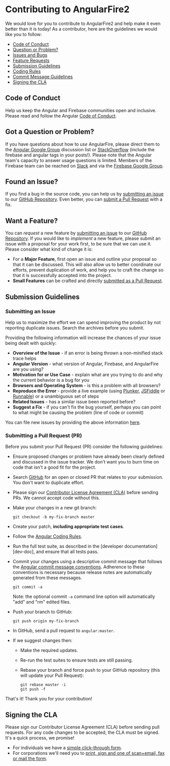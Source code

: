 # Contributing to AngularFire2

We would love for you to contribute to AngularFire2 and help make it even better than it is
today! As a contributor, here are the guidelines we would like you to follow:

 - [Code of Conduct](#coc)
 - [Question or Problem?](#question)
 - [Issues and Bugs](#issue)
 - [Feature Requests](#feature)
 - [Submission Guidelines](#submit)
 - [Coding Rules][rules]
 - [Commit Message Guidelines][commit]
 - [Signing the CLA](#cla)

## <a name="coc"></a> Code of Conduct
Help us keep the Angular and Firebase communities open and inclusive. Please read and follow the Angular [Code of Conduct][coc].

## <a name="question"></a> Got a Question or Problem?

If you have questions about how to *use* AngularFire, please direct them to the [Angular Google Group][angular-group]
discussion list or [StackOverflow][stackoverflow] (include the firebase and angular tags in your posts!). 
Please note that the Angular team's capacity to answer usage questions is limited.
Members of the Firebase team can be reached on [Slack][slack] and via the [Firebase Google Group][firebase-group].

## <a name="issue"></a> Found an Issue?
If you find a bug in the source code, you can help us by
[submitting an issue](#submit-issue) to our [GitHub Repository][github]. Even better, you can
[submit a Pull Request](#submit-pr) with a fix.

## <a name="feature"></a> Want a Feature?
You can *request* a new feature by [submitting an issue](#submit-issue) to our [GitHub
Repository][github]. If you would like to *implement* a new feature, please submit an issue with
a proposal for your work first, to be sure that we can use it.
Please consider what kind of change it is:

* For a **Major Feature**, first open an issue and outline your proposal so that it can be
discussed. This will also allow us to better coordinate our efforts, prevent duplication of work,
and help you to craft the change so that it is successfully accepted into the project.
* **Small Features** can be crafted and directly [submitted as a Pull Request](#submit-pr).

## <a name="submit"></a> Submission Guidelines

### <a name="submit-issue"></a> Submitting an Issue
Help us to maximize the effort we can spend improving the product by not reporting duplicate issues.
Search the archives before you submit.

Providing the following information will increase the chances of your issue being dealt with quickly:

* **Overview of the Issue** - if an error is being thrown a non-minified stack trace helps
* **Angular Version** - what version of Angular, Firebase, and AngularFire are you using?
* **Motivation for or Use Case** - explain what are you trying to do and why the current behavior is a bug for you
* **Browsers and Operating System** - is this a problem with all browsers?
* **Reproduce the Error** - provide a live example (using [Plunker][plunker],
  [JSFiddle][jsfiddle] or [Runnable][runnable]) or a unambiguous set of steps
* **Related Issues** - has a similar issue been reported before?
* **Suggest a Fix** - if you can't fix the bug yourself, perhaps you can point to what might be
  causing the problem (line of code or commit)

You can file new issues by providing the above information [here](https://github.com/angular/angularfire2/issues/new).

### <a name="submit-pr"></a> Submitting a Pull Request (PR)

Before you submit your Pull Request (PR) consider the following guidelines:

* Ensure proposed changes or problem have already been clearly defined and
  discussed in the issue tracker. We don't want you to burn time on code
  that isn't a good fit for the project.
* Search [GitHub](https://github.com/angular/angularfire2/pulls) for an open or closed PR
  that relates to your submission. You don't want to duplicate effort.
* Please sign our [Contributor License Agreement (CLA)](#cla) before sending PRs.
  We cannot accept code without this.
* Make your changes in a new git branch:

     ```shell
     git checkout -b my-fix-branch master
     ```

* Create your patch, **including appropriate test cases**.
* Follow the [Angular Coding Rules](rules).
* Run the full test suite, as described in the [developer documentation][dev-doc],
  and ensure that all tests pass.
* Commit your changes using a descriptive commit message that follows the
  [Angular commit message conventions](commit). Adherence to these conventions
  is necessary because release notes are automatically generated from these messages.

     ```shell
     git commit -a
     ```
  Note: the optional commit `-a` command line option will automatically "add" and "rm" edited files.

* Push your branch to GitHub:

    ```shell
    git push origin my-fix-branch
    ```

* In GitHub, send a pull request to `angular:master`.
* If we suggest changes then:
  * Make the required updates.
  * Re-run the test suites to ensure tests are still passing.
  * Rebase your branch and force push to your GitHub repository (this will update your Pull Request):

    ```shell
    git rebase master -i
    git push -f
    ```

That's it! Thank you for your contribution!

## <a name="cla"></a> Signing the CLA

Please sign our Contributor License Agreement (CLA) before sending pull requests. For any code
changes to be accepted, the CLA must be signed. It's a quick process, we promise!

* For individuals we have a [simple click-through form][individual-cla].
* For corporations we'll need you to
  [print, sign and one of scan+email, fax or mail the form][corporate-cla].


[slack]: https://firebase-community.appspot.com/
[coc]: https://github.com/angular/code-of-conduct/blob/master/CODE_OF_CONDUCT.md
[commit-message-format]: https://docs.google.com/document/d/1QrDFcIiPjSLDn3EL15IJygNPiHORgU1_OOAqWjiDU5Y/edit#
[corporate-cla]: http://code.google.com/legal/corporate-cla-v1.0.html
[individual-cla]: http://code.google.com/legal/individual-cla-v1.0.html
[js-style-guide]: https://google.github.io/styleguide/javascriptguide.xml
[jsfiddle]: http://jsfiddle.net
[plunker]: http://plnkr.co/edit
[runnable]: http://runnable.com
[github]: https://github.com/angular/angularfire2
[stackoverflow]: http://stackoverflow.com/questions/tagged/angularfire
[rules]: https://github.com/angular/angular/blob/master/CONTRIBUTING.md#rules
[commit]: https://github.com/angular/angular/blob/master/CONTRIBUTING.md#-commit-message-guidelines
[angular-group]:  https://groups.google.com/forum/#!forum/angular
[firebase-group]: https://groups.google.com/forum/#!forum/firebase-talk